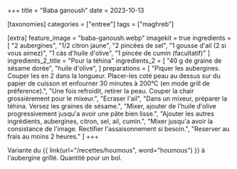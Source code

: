 +++
title = "Baba ganoush"
date = 2023-10-13

[taxonomies]
categories = ["entree"]
tags = ["maghreb"]

[extra]
feature_image = "baba-ganoush.webp"
imagekit = true
ingredients = [
  "2 aubergines",
  "1/2 citron jaune",
  "2 pincées de sel",
  "1 gousse d'ail (2 si vous aimez)",
  "1 càs d'huile d'olive",
  "1 pincée de cumin (facultatif)"
]
ingredients_2_title = "Pour la téhina"
ingredients_2 = [
  "40 g de graine de sésame dorée",
  "huile d'olive",
]
preparations = [
  "Piquer les aubergines. Couper les en 2 dans la longueur. Placer-les coté peau au dessus sur du papier de cuisson et enfourner 30 minutes à 200°C (en mode grill de préference).",
  "Une fois refroidit, retirer la peau. Couper la chair grossièrement pour le mixeur.",
  "Ecraser l'ail",
  "Dans un mixeur, préparer la téhina. Versez les graines de sésame.",
  "Mixer, ajouter de l'huile d'olive progressivement jusqu'a avoir une pâte bien lisse.",
  "Ajouter les autres ingrédients, aubergines, citron, sel, ail, cumin.",
  "Mixer jusqu'a avoir la consistance de l'image. Rectifier l'assaisonnement si besoin.",
  "Reserver au frais au moins 2 heures."
]
+++

Variante du {{ link(url="/recettes/houmous", word="houmous") }} à l'aubergine grillé. Quantité pour un bol.
